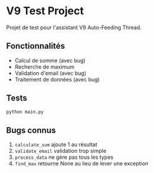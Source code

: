 # V9 Test Project

Projet de test pour l'assistant V9 Auto-Feeding Thread.

## Fonctionnalités

- Calcul de somme (avec bug)
- Recherche de maximum
- Validation d'email (avec bug)
- Traitement de données (avec bug)

## Tests

```bash
python main.py
```

## Bugs connus

1. `calculate_sum` ajoute 1 au résultat
2. `validate_email` validation trop simple
3. `process_data` ne gère pas tous les types
4. `find_max` retourne None au lieu de lever une exception
